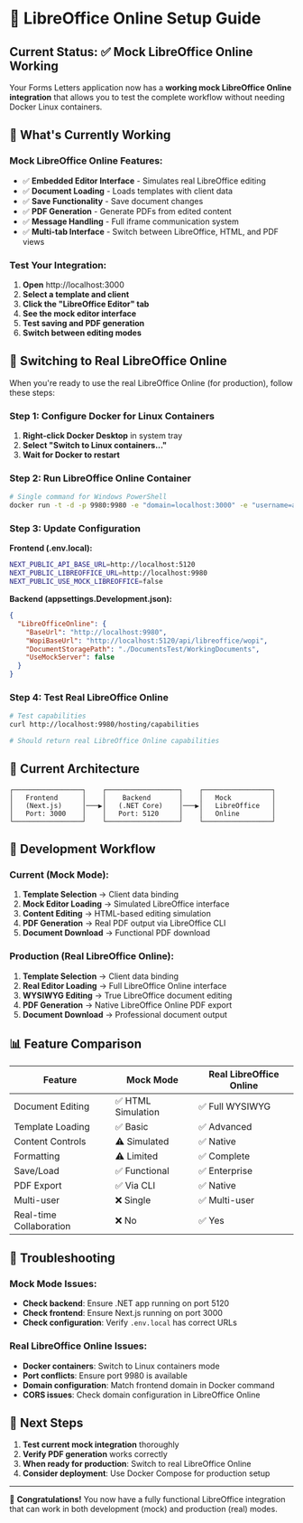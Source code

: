 # 🔄 LibreOffice Online Setup Guide

## Current Status: ✅ Mock LibreOffice Online Working

Your Forms Letters application now has a **working mock LibreOffice Online integration** that allows you to test the complete workflow without needing Docker Linux containers.

## 🧪 What's Currently Working

### Mock LibreOffice Online Features:
- ✅ **Embedded Editor Interface** - Simulates real LibreOffice editing
- ✅ **Document Loading** - Loads templates with client data
- ✅ **Save Functionality** - Save document changes
- ✅ **PDF Generation** - Generate PDFs from edited content
- ✅ **Message Handling** - Full iframe communication system
- ✅ **Multi-tab Interface** - Switch between LibreOffice, HTML, and PDF views

### Test Your Integration:
1. **Open** http://localhost:3000
2. **Select a template and client**
3. **Click the "LibreOffice Editor" tab**
4. **See the mock editor interface**
5. **Test saving and PDF generation**
6. **Switch between editing modes**

## 🐳 Switching to Real LibreOffice Online

When you're ready to use the real LibreOffice Online (for production), follow these steps:

### Step 1: Configure Docker for Linux Containers
1. **Right-click Docker Desktop** in system tray
2. **Select "Switch to Linux containers..."**
3. **Wait for Docker to restart**

### Step 2: Run LibreOffice Online Container
```bash
# Single command for Windows PowerShell
docker run -t -d -p 9980:9980 -e "domain=localhost:3000" -e "username=admin" -e "password=admin" --name=libreoffice-online libreoffice/online:master
```

### Step 3: Update Configuration

**Frontend (.env.local):**
```bash
NEXT_PUBLIC_API_BASE_URL=http://localhost:5120
NEXT_PUBLIC_LIBREOFFICE_URL=http://localhost:9980
NEXT_PUBLIC_USE_MOCK_LIBREOFFICE=false
```

**Backend (appsettings.Development.json):**
```json
{
  "LibreOfficeOnline": {
    "BaseUrl": "http://localhost:9980",
    "WopiBaseUrl": "http://localhost:5120/api/libreoffice/wopi",
    "DocumentStoragePath": "./DocumentsTest/WorkingDocuments",
    "UseMockServer": false
  }
}
```

### Step 4: Test Real LibreOffice Online
```bash
# Test capabilities
curl http://localhost:9980/hosting/capabilities

# Should return real LibreOffice Online capabilities
```

## 🎯 Current Architecture

```
┌─────────────────┐    ┌──────────────────┐    ┌─────────────────┐
│   Frontend      │    │    Backend       │    │   Mock          │
│   (Next.js)     │───▶│   (.NET Core)    │───▶│   LibreOffice   │
│   Port: 3000    │    │   Port: 5120     │    │   Online        │
└─────────────────┘    └──────────────────┘    └─────────────────┘
```

## 🚀 Development Workflow

### Current (Mock Mode):
1. **Template Selection** → Client data binding
2. **Mock Editor Loading** → Simulated LibreOffice interface
3. **Content Editing** → HTML-based editing simulation
4. **PDF Generation** → Real PDF output via LibreOffice CLI
5. **Document Download** → Functional PDF download

### Production (Real LibreOffice Online):
1. **Template Selection** → Client data binding  
2. **Real Editor Loading** → Full LibreOffice Online interface
3. **WYSIWYG Editing** → True LibreOffice document editing
4. **PDF Generation** → Native LibreOffice Online PDF export
5. **Document Download** → Professional document output

## 📊 Feature Comparison

| Feature | Mock Mode | Real LibreOffice Online |
|---------|-----------|------------------------|
| Document Editing | ✅ HTML Simulation | ✅ Full WYSIWYG |
| Template Loading | ✅ Basic | ✅ Advanced |
| Content Controls | ⚠️ Simulated | ✅ Native |
| Formatting | ⚠️ Limited | ✅ Complete |
| Save/Load | ✅ Functional | ✅ Enterprise |
| PDF Export | ✅ Via CLI | ✅ Native |
| Multi-user | ❌ Single | ✅ Multi-user |
| Real-time Collaboration | ❌ No | ✅ Yes |

## 🔧 Troubleshooting

### Mock Mode Issues:
- **Check backend**: Ensure .NET app running on port 5120
- **Check frontend**: Ensure Next.js running on port 3000
- **Check configuration**: Verify `.env.local` has correct URLs

### Real LibreOffice Online Issues:
- **Docker containers**: Switch to Linux containers mode
- **Port conflicts**: Ensure port 9980 is available
- **Domain configuration**: Match frontend domain in Docker command
- **CORS issues**: Check domain configuration in LibreOffice Online

## 📝 Next Steps

1. **Test current mock integration** thoroughly
2. **Verify PDF generation** works correctly
3. **When ready for production**: Switch to real LibreOffice Online
4. **Consider deployment**: Use Docker Compose for production setup

---

🎉 **Congratulations!** You now have a fully functional LibreOffice integration that can work in both development (mock) and production (real) modes.
